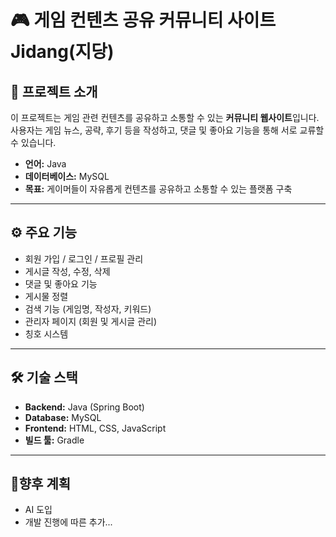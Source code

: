 # 🎮 게임 컨텐츠 공유 커뮤니티 사이트 Jidang(지당)

## 📌 프로젝트 소개
이 프로젝트는 게임 관련 컨텐츠를 공유하고 소통할 수 있는 **커뮤니티 웹사이트**입니다.  
사용자는 게임 뉴스, 공략, 후기 등을 작성하고, 댓글 및 좋아요 기능을 통해 서로 교류할 수 있습니다.  

- **언어:** Java  
- **데이터베이스:** MySQL  
- **목표:** 게이머들이 자유롭게 컨텐츠를 공유하고 소통할 수 있는 플랫폼 구축  

---

## ⚙️ 주요 기능
- 회원 가입 / 로그인 / 프로필 관리
- 게시글 작성, 수정, 삭제
- 댓글 및 좋아요 기능
- 게시물 정렬
- 검색 기능 (게임명, 작성자, 키워드)
- 관리자 페이지 (회원 및 게시글 관리)
- 칭호 시스템

---

## 🛠 기술 스택
- **Backend:** Java (Spring Boot)
- **Database:** MySQL
- **Frontend:** HTML, CSS, JavaScript
- **빌드 툴:** Gradle

---
## 🚀향후 계획
- AI 도입
- 개발 진행에 따른 추가...
